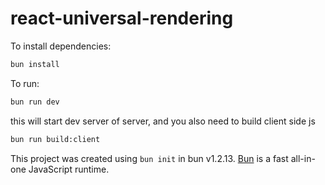 # react-universal-rendering

To install dependencies:

```bash
bun install
```

To run:

```bash
bun run dev
```

this will start dev server of server, and you also need to build client side js

```bash
bun run build:client
```

This project was created using `bun init` in bun v1.2.13. [Bun](https://bun.sh) is a fast all-in-one JavaScript runtime.

